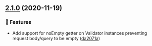 ## [2.1.0](https://github.com/jayrchamp/adonis-strict-validator/compare/v2.0.1...v2.1.0) (2020-11-19)


### 🤩 Features

* Add support for noEmpty getter on Validator instances preventing request body/query to be empty ([da2071a](https://github.com/jayrchamp/adonis-strict-validator/commit/da2071a75a78f97b6521b7b2ccf334758871780a))

